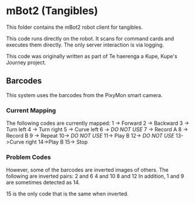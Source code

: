 # mBot2 (Tangibles)

This folder contains the mBot2 robot client for tangibles.

This code runs directly on the robot. It scans for command cards and executes them directly. The only server interaction is via logging.

This code was originally written as part of Te haerenga a Kupe, Kupe's Journey project.

## Barcodes

This system uses the barcodes from the PixyMon smart camera.

### Current Mapping

The following codes are currently mapped:
1 -> Forward
2 -> Backward
3 -> Turn left
4 -> Turn right
5 -> Curve left
6 -> *DO NOT USE*
7 -> Record A
8 -> Record B
9 -> Repeat
10-> *DO NOT USE*
11-> Play B
12-> *DO NOT USE*
13->Curve right
14->Play B
15-> Stop

### Problem Codes

However, some of the barcodes are inverted images of others. The following are inverted pairs:
2 and 6
4 and 10
8 and 12
In addition, 1 and 9 are sometimes detected as 14.

15 is the only code that is the same when inverted.
